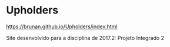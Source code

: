 # Upholders

https://brunan.github.io/Upholders/index.html

Site desenvolvido para a disciplina de 2017.2: Projeto Integrado 2
